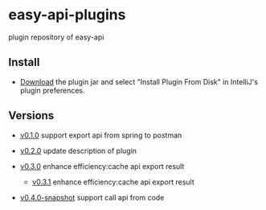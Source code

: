 # easy-api-plugins
plugin repository of easy-api

## Install

- [Download](https://github.com/tangcent/easy-api-plugins/raw/snapshot/idea/easy-api.jar) the plugin jar and select "Install Plugin From Disk" in IntelliJ's plugin preferences.

## Versions

- [v0.1.0](https://github.com/tangcent/easy-api-plugins/raw/snapshot/idea/easy-api.0.1.0.jar) support export api from spring to postman

- [v0.2.0](https://github.com/tangcent/easy-api-plugins/raw/snapshot/idea/easy-api.0.2.0.jar) update description of plugin

- [v0.3.0](https://github.com/tangcent/easy-api-plugins/raw/snapshot/idea/easy-api.0.3.0.jar) enhance efficiency:cache api export result

    - [v0.3.1](https://github.com/tangcent/easy-api-plugins/raw/snapshot/idea/easy-api.0.3.1.jar) enhance efficiency:cache api export result

- [v0.4.0-snapshot](https://github.com/tangcent/easy-api-plugins/raw/snapshot/idea/easy-api.0.4.0.snapshot.jar) support call api from code
